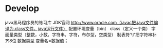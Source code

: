 # Develop
java黑马程序员的练习库
JDK官网	http://www.oracle.com（javac把.java文件编译为.class文件，java运行文件）
配置环境变量（bin）
class（定义一个类）
字面量类型（整数，小数，字符串，字符，布尔型，空类型）
制表符'\t'把字符串补齐8位
数据类型 变量名=数据值；
